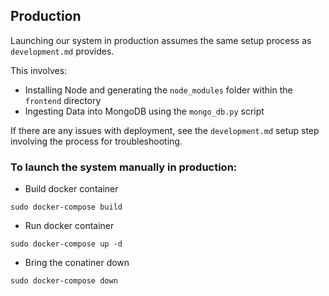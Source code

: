 ## Production

Launching our system in production assumes the same setup process as `development.md` provides.

This involves:
* Installing Node and generating the `node_modules` folder within the `frontend` directory
* Ingesting Data into MongoDB using the `mongo_db.py` script

If there are any issues with deployment, see the `development.md` setup step involving the process for troubleshooting.


### To launch the system manually in production:

* Build docker container
```
sudo docker-compose build
```

* Run docker container
```
sudo docker-compose up -d
```

* Bring the conatiner down
```
sudo docker-compose down
```

